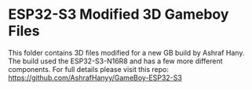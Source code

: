 # ESP32-S3 Modified 3D Gameboy Files

This folder contains 3D files modified for a new GB build by Ashraf Hany. The build used the ESP32-S3-N16R8 and has a few more different components. For full details please visit this repo: https://github.com/AshrafHanyy/GameBoy-ESP32-S3
